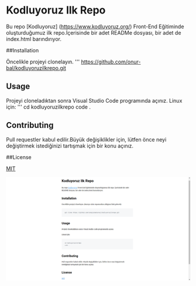 # Kodluyoruz Ilk Repo

Bu repo [Kodluyoruz] (https://www.kodluyoruz.org/) Front-End Eğitiminde oluşturduğumuz ilk repo.İçerisinde bir adet READMe dosyası, bir adet de index.html barındırıyor.

##Installation

Öncelikle projeyi clonelayın.
'''
https://github.com/onur-bal/kodluyoruzilkrepo.git

## Usage

Projeyi cloneladıktan sonra Visual Studio Code programında açınız.
Linux için:
'''
cd kodluyoruzilkrepo code .

## Contributing

Pull requestler kabul edilir.Büyük değişiklikler için, lütfen önce neyi değiştirmek istediğinizi tartışmak için bir konu açınız.

##License

[MIT](https://choosealicense.com/licenses/mit/)

![Resim](https://raw.githubusercontent.com/Kodluyoruz/taskforce/main/git/odev1/figures/markdown.png)
